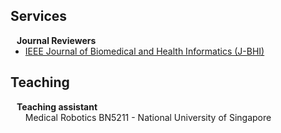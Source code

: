 ## Services



<h4 style="margin:0 10px 0;">Journal Reviewers</h4>

<ul style="margin:0 0 20px;">  
  <li><a href="[https://www.springer.com/journal/11263](https://ieeexplore.ieee.org/xpl/RecentIssue.jsp?punumber=6221020)"><autocolor>IEEE Journal of Biomedical and Health Informatics (J-BHI)</autocolor></a></li>
</ul>

## Teaching

<h4 style="margin:0 10px 0;">Teaching assistant</h4>
<ul style="margin:0 0 20px;">  
  <autocolor>Medical Robotics BN5211 - National University of Singapore</autocolor>
</ul>

